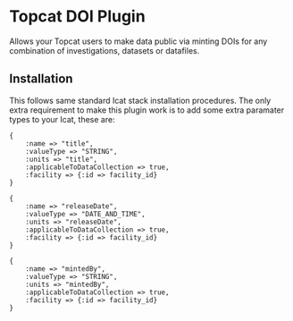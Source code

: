 
# Topcat DOI Plugin

Allows your Topcat users to make data public via minting DOIs for any combination of investigations, datasets or datafiles.

## Installation

This follows same standard Icat stack installation procedures. The only extra requirement to make this plugin work is to add some extra paramater types to your Icat, these are:

    {
    	:name => "title",
    	:valueType => "STRING",
    	:units => "title",
    	:applicableToDataCollection => true,
    	:facility => {:id => facility_id}
    }
    
    {
    	:name => "releaseDate",
    	:valueType => "DATE_AND_TIME",
    	:units => "releaseDate",
    	:applicableToDataCollection => true,
    	:facility => {:id => facility_id}
    }

    {
        :name => "mintedBy",
        :valueType => "STRING",
        :units => "mintedBy",
        :applicableToDataCollection => true,
        :facility => {:id => facility_id}
    }

